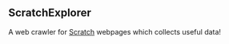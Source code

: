 ## ScratchExplorer



A web crawler for [Scratch](https://scratch.mit.edu/) webpages which collects useful data!
